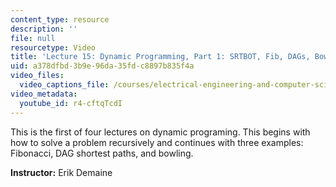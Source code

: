```yaml
---
content_type: resource
description: ''
file: null
resourcetype: Video
title: 'Lecture 15: Dynamic Programming, Part 1: SRTBOT, Fib, DAGs, Bowling'
uid: a378dfbd-3b9e-96da-35fd-c8897b835f4a
video_files:
  video_captions_file: /courses/electrical-engineering-and-computer-science/6-006-introduction-to-algorithms-spring-2020/lecture-videos/lecture-15-dynamic-programming-part-1-srtbot-fib-dags-bowling/r4-cftqTcdI.vtt
video_metadata:
  youtube_id: r4-cftqTcdI
---
```


This is the first of four lectures on dynamic programing. This begins with how to solve a problem recursively and continues with three examples: Fibonacci, DAG shortest paths, and bowling.

**Instructor:** Erik Demaine